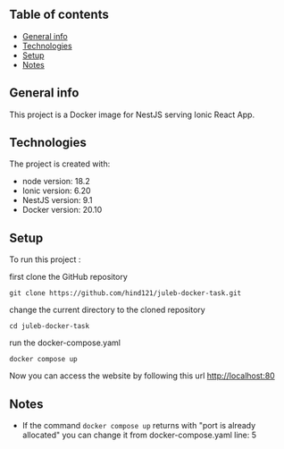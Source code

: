 ## Table of contents
* [General info](#general-info)
* [Technologies](#technologies)
* [Setup](#setup)
* [Notes](#Notes)
## General info
This project is a Docker image for NestJS serving Ionic React App.
	
## Technologies
The project is created with:
* node version: 18.2
* Ionic version: 6.20
* NestJS version: 9.1
* Docker version: 20.10
	
## Setup
To run this project :
    
first clone the GitHub repository  

```
git clone https://github.com/hind121/juleb-docker-task.git
```

change the current directory to the cloned repository
```
cd juleb-docker-task
```
run the docker-compose.yaml

```
docker compose up
```

Now you can access the website by following this url [http://localhost:80](http://localhost:80)
## Notes

* If the command `docker compose up` returns with "port is already allocated" you can change it from docker-compose.yaml line: 5




